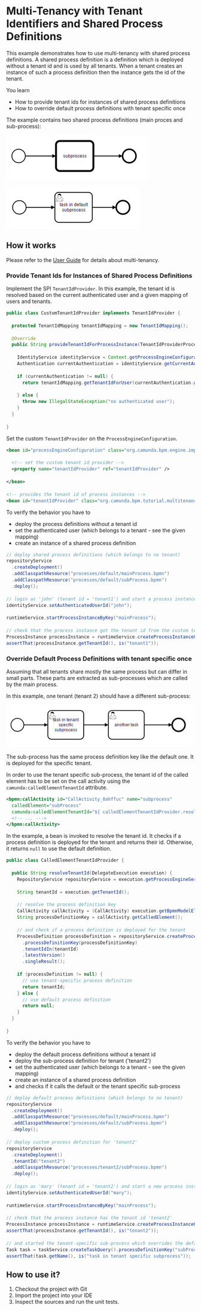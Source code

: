 # Multi-Tenancy with Tenant Identifiers and Shared Process Definitions

This example demonstrates how to use multi-tenancy with shared process definitions. A shared process definition is a definition which is deployed without a tenant id and is used by all tenants. When a tenant creates an instance of such a process definition then the instance gets the id of the tenant. 

You learn

* How to provide tenant ids for instances of shared process definitions
* How to override default process definitions with tenant specific once

The example contains two shared process definitions (main proces and sub-process):

![Calling Process](docs/mainProcess.png)

![Called Sub Process](docs/defaultSubProcess.png)

## How it works

Please refer to the [User Guide](http://docs.camunda.org/manual/develop/user-guide/process-engine/multi-tenancy/) for details about multi-tenancy.

### Provide Tenant Ids for Instances of Shared Process Definitions

Implement the SPI `TenantIdProvider`. In this example, the tenant id is resolved based on the current authenticated user and a given mapping of users and tenants.

```java
public class CustomTenantIdProvider implements TenantIdProvider {

  protected TenantIdMapping tenantIdMapping = new TenantIdMapping();

  @Override
  public String provideTenantIdForProcessInstance(TenantIdProviderProcessInstanceContext ctx) {

    IdentityService identityService = Context.getProcessEngineConfiguration().getIdentityService();
    Authentication currentAuthentication = identityService.getCurrentAuthentication();

    if (currentAuthentication != null) {
      return tenantIdMapping.getTenantIdForUser(currentAuthentication.getUserId());

    } else {
      throw new IllegalStateException("no authenticated user");
    }
  }

}
```

Set the custom `TenantIdProvider` on the `ProcessEngineConfiguration`.

```xml
<bean id="processEngineConfiguration" class="org.camunda.bpm.engine.impl.cfg.StandaloneInMemProcessEngineConfiguration">
    
  <!-- set the custom tenant id provider -->
  <property name="tenantIdProvider" ref="tenantIdProvider" />
  
</bean>

<!-- provides the tenant id of process instances --> 
<bean id="tenantIdProvider" class="org.camunda.bpm.tutorial.multitenancy.CustomTenantIdProvider" />
```

To verify the behavior you have to 
* deploy the process definitions without a tenant id
* set the authenticated user (which belongs to a tenant - see the given mapping)
* create an instance of a shared process definition

```java
// deploy shared process definitions (which belongs to no tenant)
repositoryService
  .createDeployment()
  .addClasspathResource("processes/default/mainProcess.bpmn")
  .addClasspathResource("processes/default/subProcess.bpmn")
  .deploy();

// login as 'john' (tenant id = 'tenant1') and start a process instance
identityService.setAuthenticatedUserId("john");

runtimeService.startProcessInstanceByKey("mainProcess");

// check that the process instance got the tenant id from the custom tenant id provider
ProcessInstance processInstance = runtimeService.createProcessInstanceQuery().processDefinitionKey("mainProcess").singleResult();
assertThat(processInstance.getTenantId(), is("tenant1"));
```

### Override Default Process Definitions with tenant specific once

Assuming that all tenants share mostly the same process but can differ in small parts. These parts are extracted as sub-processes which are called by the main process. 

In this example, one tenant (tenant 2) should have a different sub-process:

![Tenant Specific Sub Process](docs/tenantSpecificSubProcess.png)

The sub-process has the same process definition key like the default one. It is deployed for the specific tenant.

In order to use the tenant specific sub-process, the tenant id of the called element has to be set on the call activity using the `camunda:calledElementTenantId` attribute.

```xml
<bpmn:callActivity id="CallActivity_0ahffuc" name="subprocess" 
  calledElement="subProcess" 
  camunda:calledElementTenantId="${ calledElementTenantIdProvider.resolveTenantId(execution) }">
  <!-- ... --->    
</bpmn:callActivity>
```

In the example, a bean is invoked to resolve the tenant id. It checks if a process definition is deployed for the tenant and returns their id. Otherwise, it returns `null` to use the default definition.

```java
public class CalledElementTenantIdProvider {

  public String resolveTenantId(DelegateExecution execution) {
    RepositoryService repositoryService = execution.getProcessEngineServices().getRepositoryService();

    String tenantId = execution.getTenantId();

    // resolve the process definition key
    CallActivity callActivity = (CallActivity) execution.getBpmnModelElementInstance();
    String processDefinitionKey = callActivity.getCalledElement();

    // and check if a process definition is deployed for the tenant
    ProcessDefinition processDefinition = repositoryService.createProcessDefinitionQuery()
      .processDefinitionKey(processDefinitionKey)
      .tenantIdIn(tenantId)
      .latestVersion()
      .singleResult();

    if (processDefinition != null) {
      // use tenant-specific process definition
      return tenantId;
    } else {
      // use default process definition
      return null;
    }
  }

}
```

To verify the behavior you have to 
* deploy the default process definitions without a tenant id
* deploy the sub-process definition for tenant ('tenant2')
* set the authenticated user (which belongs to a tenant - see the given mapping)
* create an instance of a shared process definition
* and checks if it calls the default or the tenant specific sub-process

```java
// deploy default process definitions (which belongs to no tenant)
repositoryService
  .createDeployment()
  .addClasspathResource("processes/default/mainProcess.bpmn")
  .addClasspathResource("processes/default/subProcess.bpmn")
  .deploy();

// deploy custom process definition for 'tenant2'
repositoryService
  .createDeployment()
  .tenantId("tenant2")
  .addClasspathResource("processes/tenant2/subProcess.bpmn")
  .deploy();

// login as 'mary' (tenant id = 'tenant2') and start a new process instance
identityService.setAuthenticatedUserId("mary");

runtimeService.startProcessInstanceByKey("mainProcess");

// check that the process instance has the tenant id 'tenant2'
ProcessInstance processInstance = runtimeService.createProcessInstanceQuery().processDefinitionKey("mainProcess").singleResult();
assertThat(processInstance.getTenantId(), is("tenant2"));

// and started the tenant-specific sub-process which overrides the default one
Task task = taskService.createTaskQuery().processDefinitionKey("subProcess").singleResult();
assertThat(task.getName(), is("task in tenant specific subprocess"));
```

## How to use it?

1. Checkout the project with Git
2. Import the project into your IDE
3. Inspect the sources and run the unit tests.

